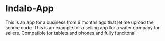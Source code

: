 # Indalo-App
This is an app for a business from 6 months ago that let me upload the source code. This is an example for a selling app for a water company for sellers. Compatible for tablets and phones and fully funcitonal.
